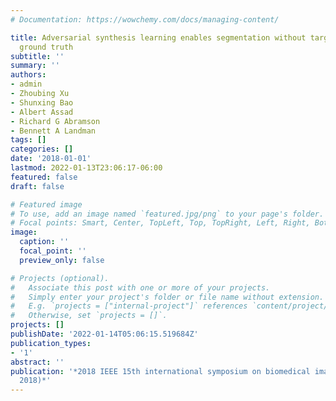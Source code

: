 ```yaml
---
# Documentation: https://wowchemy.com/docs/managing-content/

title: Adversarial synthesis learning enables segmentation without target modality
  ground truth
subtitle: ''
summary: ''
authors:
- admin
- Zhoubing Xu
- Shunxing Bao
- Albert Assad
- Richard G Abramson
- Bennett A Landman
tags: []
categories: []
date: '2018-01-01'
lastmod: 2022-01-13T23:06:17-06:00
featured: false
draft: false

# Featured image
# To use, add an image named `featured.jpg/png` to your page's folder.
# Focal points: Smart, Center, TopLeft, Top, TopRight, Left, Right, BottomLeft, Bottom, BottomRight.
image:
  caption: ''
  focal_point: ''
  preview_only: false

# Projects (optional).
#   Associate this post with one or more of your projects.
#   Simply enter your project's folder or file name without extension.
#   E.g. `projects = ["internal-project"]` references `content/project/deep-learning/index.md`.
#   Otherwise, set `projects = []`.
projects: []
publishDate: '2022-01-14T05:06:15.519684Z'
publication_types:
- '1'
abstract: ''
publication: '*2018 IEEE 15th international symposium on biomedical imaging (ISBI
  2018)*'
---
```

